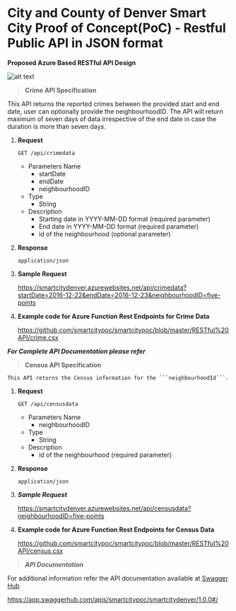 # City and County of Denver Smart City Proof of Concept(PoC) - Restful Public API in JSON format

**Proposed Azure Based RESTful API Design**

![alt text](https://github.com/smartcitypoc/smartcitypoc/blob/master/RESTful%20API/Images/Proposed_Azure_Restful_API.png)

> **Crime API Specification**

  This API returns the reported crimes between the provided start and end date, user can optionally provide the neighbourhoodID. The API will return maximum of seven days of data irrespective of the end date in case the duration is more than seven days.

1. ****Request****

    `GET /api/crimedata`

    - Parameters Name
      - startDate
      - endDate
      - neighbourhoodID
    - Type
      - String
    - Description
      - Starting date in YYYY-MM-DD format (required parameter)
      - End date in YYYY-MM-DD format (required parameter)
      - id of the neighbourhood (optional parameter)
 
2. ****Response****

    `application/json`
 
3. ****Sample Request****

    https://smartcitydenver.azurewebsites.net/api/crimedata?startDate=2016-12-22&endDate=2016-12-23&neighbourhoodID=five-points

4. ****Example code for Azure Function Rest Endpoints for Crime Data****

    https://github.com/smartcitypoc/smartcitypoc/blob/master/RESTful%20API/crime.csx
    
***For Complete API Documentation please refer***


 > **Census API Specification**

    This API returns the Census information for the ```neighbourhoodId```.

1. ****Request****

    `GET /api/censusdata`

    - Parameters Name		
      - neighbourhoodID	
    - Type
      - String
    - Description
      - id of the neighbourhood (required parameter)
  
2. ****Response****

    `application/json`
 
3. ***Sample Request***

    https://smartcitydenver.azurewebsites.net/api/censusdata?neighbourhoodID=five-points

4. ****Example code for Azure Function Rest Endpoints for Census Data****

    https://github.com/smartcitypoc/smartcitypoc/blob/master/RESTful%20API/census.csx

> ***API Documentation***

For additional information refer the API documentation available at [Swagger Hub](https://app.swaggerhub.com/apis/smartcitypoc/smartcitydenver/1.0.0#/)
 
 https://app.swaggerhub.com/apis/smartcitypoc/smartcitydenver/1.0.0#/
 

